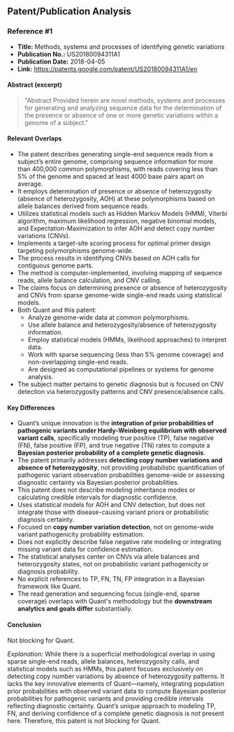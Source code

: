 ## Patent/Publication Analysis

### Reference #1

- **Title:** Methods, systems and processes of identifying genetic variations
- **Publication No.:** US20180094311A1
- **Publication Date:** 2018-04-05
- **Link:** https://patents.google.com/patent/US20180094311A1/en

#### Abstract (excerpt)

> "Abstract Provided herein are novel methods, systems and processes for generating and analyzing sequence data for the determination of the presence or absence of one or more genetic variations within a genome of a subject."

#### Relevant Overlaps

- The patent describes generating single-end sequence reads from a subject’s entire genome, comprising sequence information for more than 400,000 common polymorphisms, with reads covering less than 5% of the genome and spaced at least 4000 base pairs apart on average.
- It employs determination of presence or absence of heterozygosity (absence of heterozygosity, AOH) at these polymorphisms based on allele balances derived from sequence reads.
- Utilizes statistical models such as Hidden Markov Models (HMM), Viterbi algorithm, maximum likelihood regression, negative binomial models, and Expectation-Maximization to infer AOH and detect copy number variations (CNVs).
- Implements a target-site scoring process for optimal primer design targeting polymorphisms genome-wide.
- The process results in identifying CNVs based on AOH calls for contiguous genome parts.
- The method is computer-implemented, involving mapping of sequence reads, allele balance calculation, and CNV calling.
- The claims focus on determining presence or absence of heterozygosity and CNVs from sparse genome-wide single-end reads using statistical models.
- Both Quant and this patent:
  - Analyze genome-wide data at common polymorphisms.
  - Use allele balance and heterozygosity/absence of heterozygosity information.
  - Employ statistical models (HMMs, likelihood approaches) to interpret data.
  - Work with sparse sequencing (less than 5% genome coverage) and non-overlapping single-end reads.
  - Are designed as computational pipelines or systems for genome analysis.
- The subject matter pertains to genetic diagnosis but is focused on CNV detection via heterozygosity patterns and CNV presence/absence calls.
  
#### Key Differences

- Quant’s unique innovation is the **integration of prior probabilities of pathogenic variants under Hardy-Weinberg equilibrium with observed variant calls**, specifically modeling true positive (TP), false negative (FN), false positive (FP), and true negative (TN) rates to compute a **Bayesian posterior probability of a complete genetic diagnosis**.
- The patent primarily addresses **detecting copy number variations and absence of heterozygosity**, not providing probabilistic quantification of pathogenic variant observation probabilities genome-wide or assessing diagnostic certainty via Bayesian posterior probabilities.
- This patent does not describe modeling inheritance modes or calculating credible intervals for diagnostic confidence.
- Uses statistical models for AOH and CNV detection, but does not integrate those with disease-causing variant priors or probabilistic diagnosis certainty.
- Focused on **copy number variation detection**, not on genome-wide variant pathogenicity probability estimation.
- Does not explicitly describe false negative rate modeling or integrating missing variant data for confidence estimation.
- The statistical analyses center on CNVs via allele balances and heterozygosity states, not on probabilistic variant pathogenicity or diagnosis probability.
- No explicit references to TP, FN, TN, FP integration in a Bayesian framework like Quant.
- The read generation and sequencing focus (single-end, sparse coverage) overlaps with Quant's methodology but the **downstream analytics and goals differ** substantially.

#### Conclusion

Not blocking for Quant.

*Explanation:* While there is a superficial methodological overlap in using sparse single-end reads, allele balances, heterozygosity calls, and statistical models such as HMMs, this patent focuses exclusively on detecting copy number variations by absence of heterozygosity patterns. It lacks the key innovative elements of Quant—namely, integrating population prior probabilities with observed variant data to compute Bayesian posterior probabilities for pathogenic variants and providing credible intervals reflecting diagnostic certainty. Quant’s unique approach to modeling TP, FN, and deriving confidence of a complete genetic diagnosis is not present here. Therefore, this patent is not blocking for Quant.

